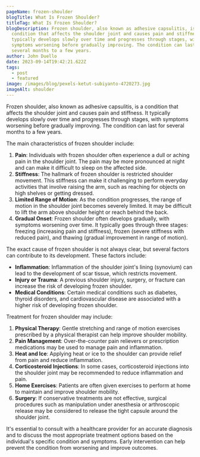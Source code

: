```yaml
---
pageName: frozen-shoulder
blogTitle: What Is Frozen Shoulder?
titleTag: What Is Frozen Shoulder?
blogDescription: Frozen shoulder, also known as adhesive capsulitis, is a
  condition that affects the shoulder joint and causes pain and stiffness. It
  typically develops slowly over time and progresses through stages, with
  symptoms worsening before gradually improving. The condition can last for
  several months to a few years.
author: John Duello
date: 2023-09-14T19:42:21.622Z
tags:
  - post
  - featured
image: /images/blog/pexels-ketut-subiyanto-4720273.jpg
imageAlt: shoulder
---
```

<!--StartFragment-->

Frozen shoulder, also known as adhesive capsulitis, is a condition that affects the shoulder joint and causes pain and stiffness. It typically develops slowly over time and progresses through stages, with symptoms worsening before gradually improving. The condition can last for several months to a few years.

The main characteristics of frozen shoulder include:

1. **Pain**: Individuals with frozen shoulder often experience a dull or aching pain in the shoulder joint. The pain may be more pronounced at night and can make it difficult to sleep on the affected side.
2. **Stiffness**: The hallmark of frozen shoulder is restricted shoulder movement. This stiffness can make it challenging to perform everyday activities that involve raising the arm, such as reaching for objects on high shelves or getting dressed.
3. **Limited Range of Motion**: As the condition progresses, the range of motion in the shoulder joint becomes severely limited. It may be difficult to lift the arm above shoulder height or reach behind the back.
4. **Gradual Onset**: Frozen shoulder often develops gradually, with symptoms worsening over time. It typically goes through three stages: freezing (increasing pain and stiffness), frozen (severe stiffness with reduced pain), and thawing (gradual improvement in range of motion).

The exact cause of frozen shoulder is not always clear, but several factors can contribute to its development. These factors include:

* **Inflammation**: Inflammation of the shoulder joint's lining (synovium) can lead to the development of scar tissue, which restricts movement.
* **Injury or Trauma**: A previous shoulder injury, surgery, or fracture can increase the risk of developing frozen shoulder.
* **Medical Conditions**: Certain medical conditions such as diabetes, thyroid disorders, and cardiovascular disease are associated with a higher risk of developing frozen shoulder.

Treatment for frozen shoulder may include:

1. **Physical Therapy**: Gentle stretching and range of motion exercises prescribed by a physical therapist can help improve shoulder mobility.
2. **Pain Management**: Over-the-counter pain relievers or prescription medications may be used to manage pain and inflammation.
3. **Heat and Ice**: Applying heat or ice to the shoulder can provide relief from pain and reduce inflammation.
4. **Corticosteroid Injections**: In some cases, corticosteroid injections into the shoulder joint may be recommended to reduce inflammation and pain.
5. **Home Exercises**: Patients are often given exercises to perform at home to maintain and improve shoulder mobility.
6. **Surgery**: If conservative treatments are not effective, surgical procedures such as manipulation under anesthesia or arthroscopic release may be considered to release the tight capsule around the shoulder joint.

It's essential to consult with a healthcare provider for an accurate diagnosis and to discuss the most appropriate treatment options based on the individual's specific condition and symptoms. Early intervention can help prevent the condition from worsening and improve outcomes.



<!--EndFragment-->